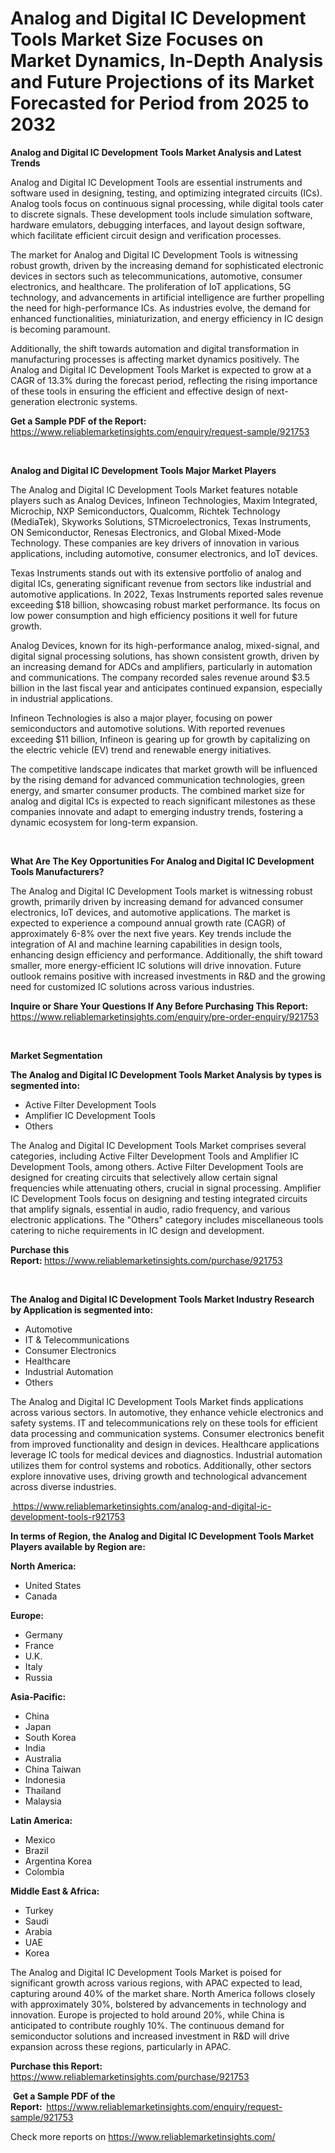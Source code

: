 <p><h1>Analog and Digital IC Development Tools Market Size Focuses on Market Dynamics, In-Depth Analysis and Future Projections of its Market Forecasted for Period from 2025 to 2032</h1></p><p><strong>Analog and Digital IC Development Tools Market Analysis and Latest Trends</strong></p>
<p><p>Analog and Digital IC Development Tools are essential instruments and software used in designing, testing, and optimizing integrated circuits (ICs). Analog tools focus on continuous signal processing, while digital tools cater to discrete signals. These development tools include simulation software, hardware emulators, debugging interfaces, and layout design software, which facilitate efficient circuit design and verification processes.</p><p>The market for Analog and Digital IC Development Tools is witnessing robust growth, driven by the increasing demand for sophisticated electronic devices in sectors such as telecommunications, automotive, consumer electronics, and healthcare. The proliferation of IoT applications, 5G technology, and advancements in artificial intelligence are further propelling the need for high-performance ICs. As industries evolve, the demand for enhanced functionalities, miniaturization, and energy efficiency in IC design is becoming paramount.</p><p>Additionally, the shift towards automation and digital transformation in manufacturing processes is affecting market dynamics positively. The Analog and Digital IC Development Tools Market is expected to grow at a CAGR of 13.3% during the forecast period, reflecting the rising importance of these tools in ensuring the efficient and effective design of next-generation electronic systems.</p></p>
<p><strong>Get a Sample PDF of the Report:&nbsp;</strong> <a href="https://www.reliablemarketinsights.com/enquiry/request-sample/921753?utm_campaign=2179&utm_medium=2&utm_source=Github&utm_content=ia&utm_term=06042025&utm_id=analog-and-digital-ic-development-tools">https://www.reliablemarketinsights.com/enquiry/request-sample/921753</a></p>
<p>&nbsp;</p>
<p><strong>Analog and Digital IC Development Tools Major Market Players</strong></p>
<p><p>The Analog and Digital IC Development Tools Market features notable players such as Analog Devices, Infineon Technologies, Maxim Integrated, Microchip, NXP Semiconductors, Qualcomm, Richtek Technology (MediaTek), Skyworks Solutions, STMicroelectronics, Texas Instruments, ON Semiconductor, Renesas Electronics, and Global Mixed-Mode Technology. These companies are key drivers of innovation in various applications, including automotive, consumer electronics, and IoT devices.</p><p>Texas Instruments stands out with its extensive portfolio of analog and digital ICs, generating significant revenue from sectors like industrial and automotive applications. In 2022, Texas Instruments reported sales revenue exceeding $18 billion, showcasing robust market performance. Its focus on low power consumption and high efficiency positions it well for future growth.</p><p>Analog Devices, known for its high-performance analog, mixed-signal, and digital signal processing solutions, has shown consistent growth, driven by an increasing demand for ADCs and amplifiers, particularly in automation and communications. The company recorded sales revenue around $3.5 billion in the last fiscal year and anticipates continued expansion, especially in industrial applications.</p><p>Infineon Technologies is also a major player, focusing on power semiconductors and automotive solutions. With reported revenues exceeding $11 billion, Infineon is gearing up for growth by capitalizing on the electric vehicle (EV) trend and renewable energy initiatives.</p><p>The competitive landscape indicates that market growth will be influenced by the rising demand for advanced communication technologies, green energy, and smarter consumer products. The combined market size for analog and digital ICs is expected to reach significant milestones as these companies innovate and adapt to emerging industry trends, fostering a dynamic ecosystem for long-term expansion.</p></p>
<p>&nbsp;</p>
<p><strong>What Are The Key Opportunities For Analog and Digital IC Development Tools Manufacturers?</strong></p>
<p><p>The Analog and Digital IC Development Tools market is witnessing robust growth, primarily driven by increasing demand for advanced consumer electronics, IoT devices, and automotive applications. The market is expected to experience a compound annual growth rate (CAGR) of approximately 6-8% over the next five years. Key trends include the integration of AI and machine learning capabilities in design tools, enhancing design efficiency and performance. Additionally, the shift toward smaller, more energy-efficient IC solutions will drive innovation. Future outlook remains positive with increased investments in R&D and the growing need for customized IC solutions across various industries.</p></p>
<p><strong>Inquire or Share Your Questions If Any Before Purchasing This Report:</strong> <a href="https://www.reliablemarketinsights.com/enquiry/pre-order-enquiry/921753?utm_campaign=2179&utm_medium=2&utm_source=Github&utm_content=ia&utm_term=06042025&utm_id=analog-and-digital-ic-development-tools">https://www.reliablemarketinsights.com/enquiry/pre-order-enquiry/921753</a></p>
<p>&nbsp;</p>
<p><strong>Market Segmentation</strong></p>
<p><strong>The Analog and Digital IC Development Tools Market Analysis by types is segmented into:</strong></p>
<p><ul><li>Active Filter Development Tools</li><li>Amplifier IC Development Tools</li><li>Others</li></ul></p>
<p><p>The Analog and Digital IC Development Tools Market comprises several categories, including Active Filter Development Tools and Amplifier IC Development Tools, among others. Active Filter Development Tools are designed for creating circuits that selectively allow certain signal frequencies while attenuating others, crucial in signal processing. Amplifier IC Development Tools focus on designing and testing integrated circuits that amplify signals, essential in audio, radio frequency, and various electronic applications. The "Others" category includes miscellaneous tools catering to niche requirements in IC design and development.</p></p>
<p><strong>Purchase this Report:&nbsp;</strong><a href="https://www.reliablemarketinsights.com/purchase/921753?utm_campaign=2179&utm_medium=2&utm_source=Github&utm_content=ia&utm_term=06042025&utm_id=analog-and-digital-ic-development-tools">https://www.reliablemarketinsights.com/purchase/921753</a></p>
<p>&nbsp;</p>
<p><strong>The Analog and Digital IC Development Tools Market Industry Research by Application is segmented into:</strong></p>
<p><ul><li>Automotive</li><li>IT & Telecommunications</li><li>Consumer Electronics</li><li>Healthcare</li><li>Industrial Automation</li><li>Others</li></ul></p>
<p><p>The Analog and Digital IC Development Tools Market finds applications across various sectors. In automotive, they enhance vehicle electronics and safety systems. IT and telecommunications rely on these tools for efficient data processing and communication systems. Consumer electronics benefit from improved functionality and design in devices. Healthcare applications leverage IC tools for medical devices and diagnostics. Industrial automation utilizes them for control systems and robotics. Additionally, other sectors explore innovative uses, driving growth and technological advancement across diverse industries.</p></p>
<p><a href="https://www.reliablemarketinsights.com/analog-and-digital-ic-development-tools-r921753?utm_campaign=2179&utm_medium=2&utm_source=Github&utm_content=ia&utm_term=06042025&utm_id=analog-and-digital-ic-development-tools">&nbsp;https://www.reliablemarketinsights.com/analog-and-digital-ic-development-tools-r921753</a></p>
<p><strong>In terms of Region, the Analog and Digital IC Development Tools Market Players available by Region are:</strong></p>
<p>
    <p> <strong> North America: </strong>
        <ul>
            <li>United States</li>
            <li>Canada</li>
        </ul>
        </p> 
    <p> <strong> Europe: </strong>
        <ul>
            <li>Germany</li>
            <li>France</li>
            <li>U.K.</li>
            <li>Italy</li>
            <li>Russia</li>
        </ul>
        </p> 
    <p> <strong> Asia-Pacific: </strong>
        <ul>
            <li>China</li>
            <li>Japan</li>
            <li>South Korea</li>
            <li>India</li>
            <li>Australia</li>
            <li>China Taiwan</li>
            <li>Indonesia</li>
            <li>Thailand</li>
            <li>Malaysia</li>
        </ul>
        </p> 
    <p> <strong> Latin America: </strong>
        <ul>
            <li>Mexico</li>
            <li>Brazil</li>
            <li>Argentina Korea</li>
            <li>Colombia</li>
        </ul>
        </p> 
    <p> <strong> Middle East & Africa: </strong>
        <ul>
            <li>Turkey</li>
            <li>Saudi</li>
            <li>Arabia</li>
            <li>UAE</li>
            <li>Korea</li>
        </ul>
    </p>
    </p>
<p><p>The Analog and Digital IC Development Tools Market is poised for significant growth across various regions, with APAC expected to lead, capturing around 40% of the market share. North America follows closely with approximately 30%, bolstered by advancements in technology and innovation. Europe is projected to hold around 20%, while China is anticipated to contribute roughly 10%. The continuous demand for semiconductor solutions and increased investment in R&D will drive expansion across these regions, particularly in APAC.</p></p>
<p><strong>Purchase this Report: </strong><a href="https://www.reliablemarketinsights.com/purchase/921753?utm_campaign=2179&utm_medium=2&utm_source=Github&utm_content=ia&utm_term=06042025&utm_id=analog-and-digital-ic-development-tools">https://www.reliablemarketinsights.com/purchase/921753</a></p>
<p>&nbsp;<strong>Get a Sample PDF of the Report:&nbsp;&nbsp;</strong><a href="https://www.reliablemarketinsights.com/enquiry/request-sample/921753?utm_campaign=2179&utm_medium=2&utm_source=Github&utm_content=ia&utm_term=06042025&utm_id=analog-and-digital-ic-development-tools">https://www.reliablemarketinsights.com/enquiry/request-sample/921753</a></p>
<p><strong></strong></p>
<p>Check more reports on <a href="https://www.reliablemarketinsights.com/?utm_campaign=2179&utm_medium=2&utm_source=Github&utm_content=ia&utm_term=06042025&utm_id=analog-and-digital-ic-development-tools">https://www.reliablemarketinsights.com/</a></p>